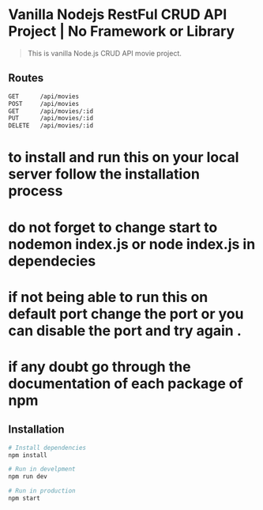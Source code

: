 # Vanilla Nodejs RestFul CRUD API Project | No Framework or Library
> This is vanilla Node.js CRUD API movie project.

## Routes
```bash
GET      /api/movies
POST     /api/movies
GET      /api/movies/:id
PUT      /api/movies/:id
DELETE   /api/movies/:id

```

# to install and run this on your local server follow the installation process 

# do not forget to change start to nodemon index.js or node index.js in dependecies 

# if not being able to run this on default port change the port or you can disable the port and try again .

# if any doubt go through the documentation of each package of npm 




## Installation

```bash
# Install dependencies
npm install

# Run in develpment
npm run dev

# Run in production
npm start
```
